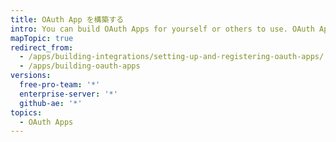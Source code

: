 ```yaml
---
title: OAuth App を構築する
intro: You can build OAuth Apps for yourself or others to use. OAuth App の登録と、権限および認可オプションの設定方法について学びましょう。
mapTopic: true
redirect_from:
  - /apps/building-integrations/setting-up-and-registering-oauth-apps/
  - /apps/building-oauth-apps
versions:
  free-pro-team: '*'
  enterprise-server: '*'
  github-ae: '*'
topics:
  - OAuth Apps
---
```


